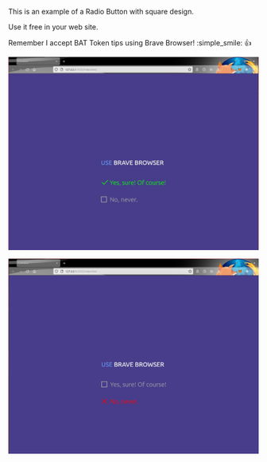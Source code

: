 This is an example of a Radio Button with square design.

Use it free in your web site.

Remember I accept BAT Token tips using Brave Browser! :simple_smile: :thumbsup:




[![](https://github.com/fernangon/Square_RadioButton/blob/main/1.jpg)](https://github.com/fernangon/Square_RadioButton/blob/main/1.jpg)



[![](https://github.com/fernangon/Square_RadioButton/blob/main/2.jpg)](https://github.com/fernangon/Square_RadioButton/blob/main/2.jpg)
